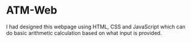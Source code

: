 # ATM-Web
I had designed this webpage using HTML, CSS and JavaScript which can do basic arithmetic calculation 
based on what input is provided.


